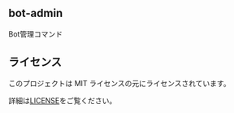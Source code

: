 
## bot-admin

Bot管理コマンド

## ライセンス

このプロジェクトは MIT ライセンスの元にライセンスされています。

詳細は[LICENSE](https://github.com/didy-kpn/bot-admin/blob/master/LICENSE)をご覧ください。
